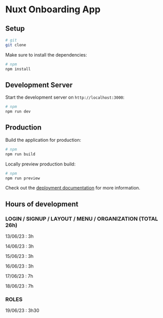 # Nuxt Onboarding App

## Setup

```bash
# git
git clone
```

Make sure to install the dependencies:

```bash
# npm
npm install
```

## Development Server

Start the development server on `http://localhost:3000`:

```bash
# npm
npm run dev
```

## Production

Build the application for production:

```bash
# npm
npm run build
```

Locally preview production build:

```bash
# npm
npm run preview
```

Check out the [deployment documentation](https://nuxt.com/docs/getting-started/deployment) for more information.


## Hours of development

### LOGIN / SIGNUP / LAYOUT / MENU / ORGANIZATION (TOTAL 26h)

13/06/23 : 3h

14/06/23 : 3h

15/06/23 : 3h

16/06/23 : 3h

17/06/23 : 7h

18/06/23 : 7h

### ROLES 

19/06/23 : 3h30